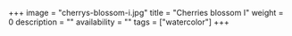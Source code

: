 +++
image = "cherrys-blossom-i.jpg"
title = "Cherries blossom I"
weight = 0
description = ""
availability = ""
tags = ["watercolor"]
+++
